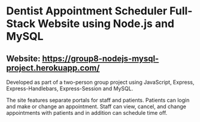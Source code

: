 #   Dentist Appointment Scheduler Full-Stack Website using Node.js and MySQL

## Website: https://group8-nodejs-mysql-project.herokuapp.com/

Developed as part of a two-person group project using JavaScript, Express, Express-Handlebars, Express-Session and MySQL.

The site features separate portals for staff and patients. Patients can login and make or change an appointment. Staff can view, cancel, and change appointments with patients and in addition can schedule time off.


